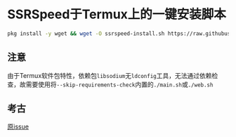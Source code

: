 # SSRSpeed于Termux上的一键安装脚本
```bash
pkg install -y wget && wget -O ssrspeed-install.sh https://raw.githubusercontent.com/w311ang/SSRSpeed-script/master/install.sh && bash ssrspeed-install.sh
```
## 注意
由于Termux软件包特性，依赖包`libsodium`无`ldconfig`工具，无法通过依赖检查，故需要使用将`--skip-requirements-check`内置的`./main.sh`或`./web.sh`
## 考古
[原issue](https://github.com/NyanChanMeow/SSRSpeed/issues/108)
